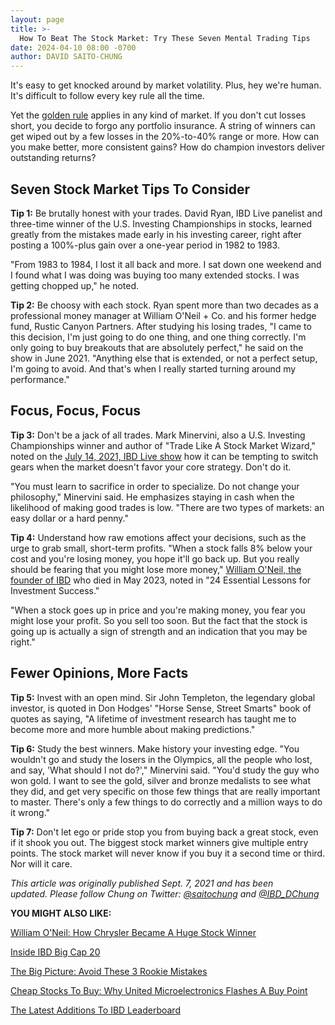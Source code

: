 ```yaml
---
layout: page
title: >-
  How To Beat The Stock Market: Try These Seven Mental Trading Tips
date: 2024-04-10 08:00 -0700
author: DAVID SAITO-CHUNG
---
```





It's easy to get knocked around by market volatility. Plus, hey we're human. It's difficult to follow every key rule all the time.




Yet the [golden rule](http://www.investors.com/how-to-invest/investors-corner/still-the-no-1-rule-for-stock-investors-always-cut-your-losses-short/) applies in any kind of market. If you don't cut losses short, you decide to forgo any portfolio insurance. A string of winners can get wiped out by a few losses in the 20%-to-40% range or more. How can you make better, more consistent gains? How do champion investors deliver outstanding returns?


Seven Stock Market Tips To Consider
-----------------------------------


**Tip 1:** Be brutally honest with your trades. David Ryan, IBD Live panelist and three-time winner of the U.S. Investing Championships in stocks, learned greatly from the mistakes made early in his investing career, right after posting a 100%-plus gain over a one-year period in 1982 to 1983.


"From 1983 to 1984, I lost it all back and more. I sat down one weekend and I found what I was doing was buying too many extended stocks. I was getting chopped up," he noted.


**Tip 2:** Be choosy with each stock. Ryan spent more than two decades as a professional money manager at William O'Neil + Co. and his former hedge fund, Rustic Canyon Partners. After studying his losing trades, "I came to this decision, I'm just going to do one thing, and one thing correctly. I'm only going to buy breakouts that are absolutely perfect," he said on the show in June 2021. "Anything else that is extended, or not a perfect setup, I'm going to avoid. And that's when I really started turning around my performance."


Focus, Focus, Focus
-------------------


**Tip 3:** Don't be a jack of all trades. Mark Minervini, also a U.S. Investing Championships winner and author of "Trade Like A Stock Market Wizard," noted on the [July 14, 2021, IBD Live show](https://shop.investors.com/offer/splashresponsive.aspx?id=IBD-Live) how it can be tempting to switch gears when the market doesn't favor your core strategy. Don't do it.


"You must learn to sacrifice in order to specialize. Do not change your philosophy," Minervini said. He emphasizes staying in cash when the likelihood of making good trades is low. "There are two types of markets: an easy dollar or a hard penny."


**Tip 4:** Understand how raw emotions affect your decisions, such as the urge to grab small, short-term profits. "When a stock falls 8% below your cost and you're losing money, you hope it'll go back up. But you really should be fearing that you might lose more money," [William O'Neil, the founder of IBD](https://www.investors.com/news/william-oneil-legendary-investor-and-founder-of-investors-business-daily-dies-at-90/) who died in May 2023, noted in "24 Essential Lessons for Investment Success."


"When a stock goes up in price and you're making money, you fear you might lose your profit. So you sell too soon. But the fact that the stock is going up is actually a sign of strength and an indication that you may be right."


Fewer Opinions, More Facts
--------------------------


**Tip 5:** Invest with an open mind. Sir John Templeton, the legendary global investor, is quoted in Don Hodges' "Horse Sense, Street Smarts" book of quotes as saying, "A lifetime of investment research has taught me to become more and more humble about making predictions."


**Tip 6:** Study the best winners. Make history your investing edge. "You wouldn't go and study the losers in the Olympics, all the people who lost, and say, 'What should I not do?'," Minervini said. "You'd study the guy who won gold. I want to see the gold, silver and bronze medalists to see what they did, and get very specific on those few things that are really important to master. There's only a few things to do correctly and a million ways to do it wrong."


**Tip 7:** Don't let ego or pride stop you from buying back a great stock, even if it shook you out. The biggest stock market winners give multiple entry points. The stock market will never know if you buy it a second time or third. Nor will it care.


*This article was originally published Sept. 7, 2021 and has been updated. Please follow Chung on Twitter: [@saitochung](https://twitter.com/SaitoChung) and [@IBD\_DChung](https://twitter.com/IBD_DChung)*


**YOU MIGHT ALSO LIKE:**


[William O'Neil: How Chrysler Became A Huge Stock Winner](https://www.investors.com/how-to-invest/investors-corner/william-oneil-on-growth-stocks-why-chrysler-was-a-huge-stock-market-winner/)


[Inside IBD Big Cap 20](https://research.investors.com/stock-lists/big-cap-20/)


[The Big Picture: Avoid These 3 Rookie Mistakes](https://www.investors.com/market-trend/the-big-picture/stocks-today-end-mixed-as-nasdaq-outperforms-avoid-these-3-rookie-investor-mistakes/)


[Cheap Stocks To Buy: Why United Microelectronics Flashes A Buy Point](https://www.investors.com/research/cheap-stocks-to-buy/)


[The Latest Additions To IBD Leaderboard](https://leaderboard.investors.com/#/leaders/leadersnearabuypoint)




